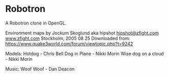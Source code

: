 # Robotron
A Robotron clone in OpenGL.

Environment maps by Jockum Skoglund aka hipshot
hipshot@zfight.com
www.zfight.com
Stockholm, 2005 08 25
Downloaded from: https://www.quake3world.com/forum/viewtopic.php?t=9242

Models:
Hotdog - Chris Bell
Dog in Plane - Nikki Morin
Wise dog on a cloud - Nikki Morin

Music:
Woof Woof - Dan Deacon